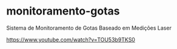 # monitoramento-gotas
Sistema de Monitoramento de Gotas Baseado em Medições Laser

https://www.youtube.com/watch?v=TOU53b9TKS0
